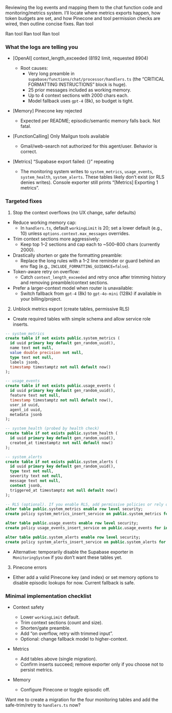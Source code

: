 Reviewing the log events and mapping them to the chat function code and monitoring/metrics system. I’ll locate where metrics exports happen, how token budgets are set, and how Pinecone and tool permission checks are wired, then outline concise fixes.
Ran tool

Ran tool
Ran tool
Ran tool

### What the logs are telling you

- [OpenAI] context_length_exceeded (8192 limit, requested 8904)
  - Root causes:
    - Very long preamble in `supabase/functions/chat/processor/handlers.ts` (the “CRITICAL FORMATTING INSTRUCTIONS” block is huge).
    - 25 prior messages included as working memory.
    - Up to 4 context sections with 2000 chars each.
    - Model fallback uses `gpt-4` (8k), so budget is tight.

- [Memory] Pinecone key rejected
  - Expected per README; episodic/semantic memory falls back. Not fatal.

- [FunctionCalling] Only Mailgun tools available
  - Gmail/web-search not authorized for this agent/user. Behavior is correct.

- [Metrics] “Supabase export failed: {}” repeating
  - The monitoring system writes to `system_metrics`, `usage_events`, `system_health`, `system_alerts`. These tables likely don’t exist (or RLS denies writes). Console exporter still prints “[Metrics] Exporting 1 metrics”.

### Targeted fixes

1) Stop the context overflows (no UX change, safer defaults)
- Reduce working memory cap:
  - In `handlers.ts`, default `workingLimit` is 20; set a lower default (e.g., 10) unless `options.context.max_messages` overrides.
- Trim context sections more aggressively:
  - Keep top 1–2 sections and cap each to ~500–800 chars (currently 2000).
- Drastically shorten or gate the formatting preamble:
  - Replace the long rules with a 1–2 line reminder or guard behind an env flag (e.g., `INCLUDE_FORMATTING_GUIDANCE=false`).
- Token-aware retry on overflow:
  - Catch `context_length_exceeded` and retry once after trimming history and removing preamble/context sections.
- Prefer a larger-context model when router is unavailable:
  - Switch fallback from `gpt-4` (8k) to `gpt-4o-mini` (128k) if available in your billing/project.

2) Unblock metrics export (create tables, permissive RLS)
- Create required tables with simple schema and allow service role inserts.

```sql
-- system_metrics
create table if not exists public.system_metrics (
  id uuid primary key default gen_random_uuid(),
  name text not null,
  value double precision not null,
  type text not null,
  labels jsonb,
  timestamp timestamptz not null default now()
);

-- usage_events
create table if not exists public.usage_events (
  id uuid primary key default gen_random_uuid(),
  feature text not null,
  timestamp timestamptz not null default now(),
  user_id uuid,
  agent_id uuid,
  metadata jsonb
);

-- system_health (probed by health check)
create table if not exists public.system_health (
  id uuid primary key default gen_random_uuid(),
  created_at timestamptz not null default now()
);

-- system_alerts
create table if not exists public.system_alerts (
  id uuid primary key default gen_random_uuid(),
  type text not null,
  severity text not null,
  message text not null,
  context jsonb,
  triggered_at timestamptz not null default now()
);

-- RLS (optional). If you enable RLS, add permissive policies or rely on service role.
alter table public.system_metrics enable row level security;
create policy system_metrics_insert_service on public.system_metrics for insert to authenticated with check (true);

alter table public.usage_events enable row level security;
create policy usage_events_insert_service on public.usage_events for insert to authenticated with check (true);

alter table public.system_alerts enable row level security;
create policy system_alerts_insert_service on public.system_alerts for insert to authenticated with check (true);
```

- Alternative: temporarily disable the Supabase exporter in `MonitoringSystem` if you don’t want these tables yet.

3) Pinecone errors
- Either add a valid Pinecone key (and index) or set memory options to disable episodic lookups for now. Current fallback is safe.

### Minimal implementation checklist

- Context safety
  - Lower `workingLimit` default.
  - Trim context sections (count and size).
  - Shorten/gate preamble.
  - Add “on overflow, retry with trimmed input”.
  - Optional: change fallback model to higher-context.

- Metrics
  - Add tables above (single migration).
  - Confirm inserts succeed; remove exporter only if you choose not to persist metrics.

- Memory
  - Configure Pinecone or toggle episodic off.

Want me to create a migration for the four monitoring tables and add the safe-trim/retry to `handlers.ts` now?